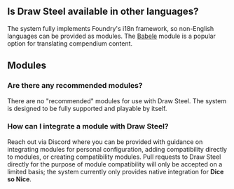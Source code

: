 ## Is Draw Steel available in other languages?

The system fully implements Foundry's i18n framework, so non-English languages can be provided as modules. The [Babele](https://foundryvtt.com/packages/babele) module is a popular option for translating compendium content.

## Modules

### Are there any recommended modules?

There are no "recommended" modules for use with Draw Steel. The system is designed to be fully supported and playable by itself.

### How can I integrate a module with Draw Steel?

Reach out via Discord where you can be provided with guidance on integrating modules for personal configuration, adding compatibility directly to modules, or creating compatibility modules. Pull requests to Draw Steel directly for the purpose of module compatibility will only be accepted on a limited basis; the system currently only provides native integration for **Dice so Nice**.
